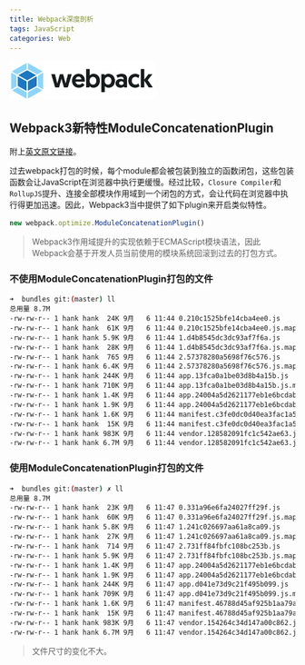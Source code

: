 ```yaml
---
title: Webpack深度剖析
tags: JavaScript
categories: Web
---
```


![](webpack/logo.png)

## Webpack3新特性ModuleConcatenationPlugin

附上[英文原文链接](https://webpack.js.org/plugins/module-concatenation-plugin/)。

过去webpack打包的时候，每个module都会被包装到独立的函数闭包，这些包装函数会让JavaScript在浏览器中执行更缓慢。经过比较，`Closure Compiler`和`RollupJS`提升、连接全部模块作用域到一个闭包的方式，会让代码在浏览器中执行得更加迅速。因此，Webpack3当中提供了如下plugin来开启类似特性。

```javascript
new webpack.optimize.ModuleConcatenationPlugin()
```

> Webpack3作用域提升的实现依赖于ECMAScript模块语法，因此Webpack会基于开发人员当前使用的模块系统回滚到过去的打包方式。

<!-- more -->

### 不使用ModuleConcatenationPlugin打包的文件

```bash
➜  bundles git:(master) ll
总用量 8.7M
-rw-rw-r-- 1 hank hank  24K 9月   6 11:44 0.210c1525bfe14cba4ee0.js
-rw-rw-r-- 1 hank hank  61K 9月   6 11:44 0.210c1525bfe14cba4ee0.js.map
-rw-rw-r-- 1 hank hank 5.9K 9月   6 11:44 1.d4b8545dc3dc93af7f6a.js
-rw-rw-r-- 1 hank hank  28K 9月   6 11:44 1.d4b8545dc3dc93af7f6a.js.map
-rw-rw-r-- 1 hank hank  765 9月   6 11:44 2.57378280a5698f76c576.js
-rw-rw-r-- 1 hank hank 6.4K 9月   6 11:44 2.57378280a5698f76c576.js.map
-rw-rw-r-- 1 hank hank 244K 9月   6 11:44 app.13fca0a1be03d8b4a15b.js
-rw-rw-r-- 1 hank hank 710K 9月   6 11:44 app.13fca0a1be03d8b4a15b.js.map
-rw-rw-r-- 1 hank hank 1.4K 9月   6 11:44 app.24004a5d2621177eb1e6bcdabc919636.css
-rw-rw-r-- 1 hank hank 1.9K 9月   6 11:44 app.24004a5d2621177eb1e6bcdabc919636.css.map
-rw-rw-r-- 1 hank hank 1.6K 9月   6 11:44 manifest.c3fe0dc0d40ea3fac1a5.js
-rw-rw-r-- 1 hank hank  15K 9月   6 11:44 manifest.c3fe0dc0d40ea3fac1a5.js.map
-rw-rw-r-- 1 hank hank 983K 9月   6 11:44 vendor.128582091fc1c542ae63.js
-rw-rw-r-- 1 hank hank 6.7M 9月   6 11:44 vendor.128582091fc1c542ae63.js.map
```

### 使用ModuleConcatenationPlugin打包的文件

```bash
➜  bundles git:(master) ✗ ll
总用量 8.7M
-rw-rw-r-- 1 hank hank  23K 9月   6 11:47 0.331a96e6fa24027ff29f.js
-rw-rw-r-- 1 hank hank  60K 9月   6 11:47 0.331a96e6fa24027ff29f.js.map
-rw-rw-r-- 1 hank hank 5.8K 9月   6 11:47 1.241c026697aa61a8ca09.js
-rw-rw-r-- 1 hank hank  27K 9月   6 11:47 1.241c026697aa61a8ca09.js.map
-rw-rw-r-- 1 hank hank  714 9月   6 11:47 2.731ff84fbfc108bc253b.js
-rw-rw-r-- 1 hank hank 5.9K 9月   6 11:47 2.731ff84fbfc108bc253b.js.map
-rw-rw-r-- 1 hank hank 1.4K 9月   6 11:47 app.24004a5d2621177eb1e6bcdabc919636.css
-rw-rw-r-- 1 hank hank 1.9K 9月   6 11:47 app.24004a5d2621177eb1e6bcdabc919636.css.map
-rw-rw-r-- 1 hank hank 244K 9月   6 11:47 app.d041e73d9c21f495b099.js
-rw-rw-r-- 1 hank hank 709K 9月   6 11:47 app.d041e73d9c21f495b099.js.map
-rw-rw-r-- 1 hank hank 1.6K 9月   6 11:47 manifest.46788d45af925b1aa79a.js
-rw-rw-r-- 1 hank hank  15K 9月   6 11:47 manifest.46788d45af925b1aa79a.js.map
-rw-rw-r-- 1 hank hank 983K 9月   6 11:47 vendor.154264c34d147a00c862.js
-rw-rw-r-- 1 hank hank 6.7M 9月   6 11:47 vendor.154264c34d147a00c862.js.map
```

> 文件尺寸的变化不大。


